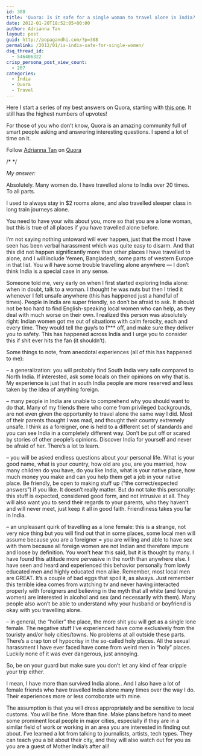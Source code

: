 ```yaml
---
id: 308
title: 'Quora: Is it safe for a single woman to travel alone in India?'
date: 2012-01-20T18:52:05+00:00
author: Adrianna Tan
layout: post
guid: http://popagandhi.com/?p=308
permalink: /2012/01/is-india-safe-for-single-women/
dsq_thread_id:
  - 546406322
crisp_persona_post_view_count:
  - 207
categories:
  - India
  - Quora
  - Travel
---
```

Here I start a series of my best answers on Quora, starting with [this one](http://www.quora.com/Travel-Tourism-in-India/Is-it-safe-for-a-single-American-woman-to-travel-in-India/answer/Adrianna-Tan). It still has the highest numbers of upvotes!

For those of you who don&#8217;t know, Quora is an amazing community full of smart people asking and answering interesting questions. I spend a lot of time on it. 

<span class="quora-follow-button" data-name="Adrianna-Tan">Follow <a href="http://www.quora.com/Adrianna-Tan">Adrianna Tan</a> on <a href="http://www.quora.com">Quora</a></span>

/\* \*/

_My answer:_

Absolutely. Many women do. I have travelled alone to India over 20 times. To all parts. 

I used to always stay in $2 rooms alone, and also travelled sleeper class in long train journeys alone. 

You need to have your wits about you, more so that you are a lone woman, but this is true of all places if you have travelled alone before. 

I&#8217;m not saying nothing untoward will ever happen, just that the most I have seen has been verbal harassment which was quite easy to disarm. And that this did not happen significantly more than other places I have travelled to alone, and I will include Yemen, Bangladesh, some parts of western Europe in that list. You will have some trouble travelling alone anywhere — I don&#8217;t think India is a special case in any sense. 

Someone told me, very early on when I first started exploring India alone: when in doubt, talk to a woman. I thought he was nuts but then I tried it whenever I felt unsafe anywhere (this has happened just a handful of times). People in India are super friendly, so don&#8217;t be afraid to ask. It should not be too hard to find English-speaking local women who can help, as they deal with much worse on their own. I realized this person was absolutely right: Indian women got me out of situations with calm ferocity, each and every time. They would tell the guy/s to f\*** off, and make sure they deliver you to safety. This has happened across India and I urge you to consider this if shit ever hits the fan (it shouldn&#8217;t).

Some things to note, from anecdotal experiences (all of this has happened to me):

&#8211; a generalization: you will probably find South India very safe compared to North India. If interested, ask some locals on their opinions on why that is. My experience is just that in south India people are more reserved and less taken by the idea of anything foreign. 

&#8211; many people in India are unable to comprehend why you should want to do that. Many of my friends there who come from privileged backgrounds, are not even given the opportunity to travel alone the same way I did. Most of their parents thought I was mad, and thought their country extremely unsafe. I think as a foreigner, one is held to a different set of standards and you can see India in a completely different way. Don&#8217;t be put off or scared by stories of other people&#8217;s opinions. Discover India for yourself and never be afraid of her. There&#8217;s a lot to learn. 

&#8211; you will be asked endless questions about your personal life. What is your good name, what is your country, how old are you, are you married, how many children do you have, do you like India, what is your native place, how much money you make and can you help them get a job in your native place. Be friendly, be open to making stuff up (&#8220;the correct/expected answers&#8221;) if you like. It doesn&#8217;t really matter. But do not take this personally: this stuff is expected, considered good form, and not intrusive at all. They will also want you to send their regards to your parents, who they haven&#8217;t and will never meet, just keep it all in good faith. Friendliness takes you far in India. 

&#8211; an unpleasant quirk of travelling as a lone female: this is a strange, not very nice thing but you will find out that in some places, some local men will assume because you are a foreigner = you are willing and able to have sex with them because all foreign women are not Indian and therefore impure and loose by definition. You won&#8217;t hear this said, but it is thought by many. I have found this attitude more pervasive in the north than anywhere else. I have seen and heard and experienced this behavior personally from lowly educated men and highly educated men alike. Remember, most local men are GREAT. It&#8217;s a couple of bad eggs that spoil it, as always. Just remember this terrible idea comes from watching tv and never having interacted properly with foreigners and believing in the myth that all white (and foreign women) are interested in alcohol and sex (and necessarily with them). Many people also won&#8217;t be able to understand why your husband or boyfriend is okay with you travelling alone. 

&#8211; in general, the &#8220;holier&#8221; the place, the more shit you will get as a single lone female. The negative stuff I&#8217;ve experienced have come exclusively from the touristy and/or holy cities/towns. No problems at all outside these parts. There&#8217;s a crap ton of hypocrisy in the so-called holy places. All the sexual harassment I have ever faced have come from weird men in &#8220;holy&#8221; places. Luckily none of it was ever dangerous, just annoying. 

So, be on your guard but make sure you don&#8217;t let any kind of fear cripple your trip either. 

I mean, I have more than survived India alone.. And I also have a lot of female friends who have travelled India alone many times over the way I do. Their experiences more or less corroborate with mine. 

The assumption is that you will dress appropriately and be sensitive to local customs. You will be fine. More than fine. Make plans before hand to meet some prominent local people in major cities, especially if they are in a similar field of work or working in an area you are interested in finding out about. I&#8217;ve learned a lot from talking to journalists, artists, tech types. They can teach you a bit about their city, and they will also watch out for you as you are a guest of Mother India&#8217;s after all!